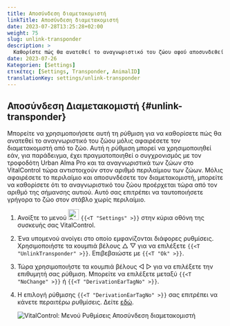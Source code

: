 ```yaml
---
title: Αποσύνδεση διαμετακομιστή
linkTitle: Αποσύνδεση διαμετακομιστή
date: 2023-07-28T13:25:28+02:00
weight: 75
slug: unlink-transponder
description: >
  Καθορίστε πώς θα ανατεθεί το αναγνωριστικό του ζώου αφού αποσυνδεθεί ο διαμετακομιστής.
date: 2023-07-26
Kategorien: [Settings]
ετικέτες: [Settings, Transponder, AnimalID]
translationKey: settings/unlink-transponder
---
```

## Αποσύνδεση Διαμετακομιστή {#unlink-transponder}

Μπορείτε να χρησιμοποιήσετε αυτή τη ρύθμιση για να καθορίσετε πώς θα ανατεθεί το αναγνωριστικό του ζώου μόλις αφαιρέσετε τον διαμετακομιστή από το ζώο. Αυτή η ρύθμιση μπορεί να χρησιμοποιηθεί εάν, για παράδειγμα, έχει πραγματοποιηθεί ο συγχρονισμός με τον τροφοδότη Urban Alma Pro και τα αναγνωριστικά των ζώων στο VitalControl τώρα αντιστοιχούν στον αριθμό περιλαίμιου των ζώων. Μόλις αφαιρέσετε το περιλαίμιο και αποσυνδέσετε τον διαμετακομιστή, μπορείτε να καθορίσετε ότι το αναγνωριστικό του ζώου προέρχεται τώρα από τον αριθμό της σήμανσης αυτιού. Αυτό σας επιτρέπει να ταυτοποιήσετε γρήγορα το ζώο στον στάβλο χωρίς περιλαίμιο.

1. Ανοίξτε το μενού <img src="/icons/gear.svg" width="25" align="bottom" alt="Settings" /> `{{<T "Settings" >}}` στην κύρια οθόνη της συσκευής σας VitalControl.

2. Ένα υπομενού ανοίγει στο οποίο εμφανίζονται διάφορες ρυθμίσεις. Χρησιμοποιήστε τα κουμπιά βέλους △ ▽ για να επιλέξετε `{{<T "UnlinkTransponder" >}}`. Επιβεβαιώστε με `{{<T "Ok" >}}`.

3. Τώρα χρησιμοποιήστε τα κουμπιά βέλους ◁ ▷ για να επιλέξετε την επιθυμητή σας ρύθμιση. Μπορείτε να επιλέξετε μεταξύ `{{<T "NoChange" >}}` ή `{{<T "DerivationEarTagNo" >}}`.

4. Η επιλογή ρύθμισης `{{<T "DerivationEarTagNo" >}}` σας επιτρέπει να κάνετε περαιτέρω ρυθμίσεις. Δείτε [εδώ](/el/docs/settings/animal-registration/#digit-of-the-new-id). 

   ![VitalControl: Μενού Ρυθμίσεις Αποσύνδεση διαμετακομιστή](../images/unlink-transponder.png "Αποσύνδεση διαμετακομιστή")
